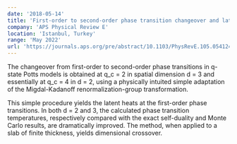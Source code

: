 ```yaml
---
date: '2018-05-14'
title: 'First-order to second-order phase transition changeover and latent heats of q-state Potts models in d = 2,3 from a simple Migdal-Kadanoff adaptation'
company: 'APS Physical Review E'
location: 'Istanbul, Turkey'
range: 'May 2022'
url: 'https://journals.aps.org/pre/abstract/10.1103/PhysRevE.105.054124#fulltext'
---
```


The changeover from first-order to second-order phase transitions in q-state Potts models is obtained at q_c = 2 in spatial dimension d = 3 and essentially at q_c = 4 in d = 2, using a physically intuited simple adaptation of the Migdal-Kadanoff renormalization-group transformation.

This simple procedure yields the latent heats at the first-order phase transitions. In both d = 2 and 3, the calculated phase transition temperatures, respectively compared with the exact self-duality and Monte Carlo results, are dramatically improved. The method, when applied to a slab of finite thickness, yields dimensional crossover.
